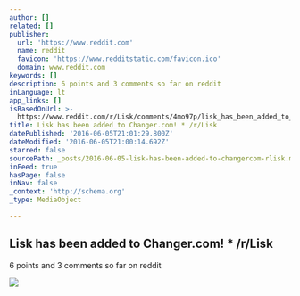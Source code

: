 ```yaml
---
author: []
related: []
publisher:
  url: 'https://www.reddit.com'
  name: reddit
  favicon: 'https://www.redditstatic.com/favicon.ico'
  domain: www.reddit.com
keywords: []
description: 6 points and 3 comments so far on reddit
inLanguage: lt
app_links: []
isBasedOnUrl: >-
  https://www.reddit.com/r/Lisk/comments/4mo97p/lisk_has_been_added_to_changercom/
title: Lisk has been added to Changer.com! * /r/Lisk
datePublished: '2016-06-05T21:01:29.800Z'
dateModified: '2016-06-05T21:00:14.692Z'
starred: false
sourcePath: _posts/2016-06-05-lisk-has-been-added-to-changercom-rlisk.md
inFeed: true
hasPage: false
inNav: false
_context: 'http://schema.org'
_type: MediaObject

---
```

<article style=""><h1>Lisk has been added to Changer.com! * /r/Lisk</h1><p>6 points and 3 comments so far on reddit</p><img src="https://i.redditmedia.com/u9nAMOV4CPCcZi52-bCOeUwRmxWm3WUtB2htpu1Gb7o.jpg?w=216&amp;s=ae595e7da0d9e3f4c8b8d5127b64d8fe" /></article>
